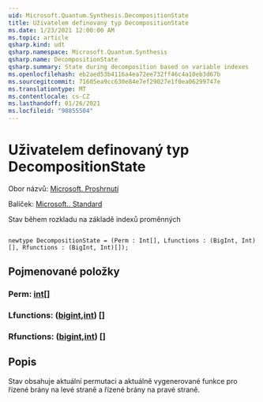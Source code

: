 ```yaml
---
uid: Microsoft.Quantum.Synthesis.DecompositionState
title: Uživatelem definovaný typ DecompositionState
ms.date: 1/23/2021 12:00:00 AM
ms.topic: article
qsharp.kind: udt
qsharp.namespace: Microsoft.Quantum.Synthesis
qsharp.name: DecompositionState
qsharp.summary: State during decomposition based on variable indexes
ms.openlocfilehash: eb2aed53b4116a4ea72ee732ff46c4a10eb3d67b
ms.sourcegitcommit: 71605ea9cc630e84e7ef29027e1f0ea06299747e
ms.translationtype: MT
ms.contentlocale: cs-CZ
ms.lasthandoff: 01/26/2021
ms.locfileid: "98855504"
---
```

# <a name="decompositionstate-user-defined-type"></a>Uživatelem definovaný typ DecompositionState

Obor názvů: [Microsoft. Proshrnutí](xref:Microsoft.Quantum.Synthesis)

Balíček: [Microsoft.. Standard](https://nuget.org/packages/Microsoft.Quantum.Standard)


Stav během rozkladu na základě indexů proměnných

```qsharp

newtype DecompositionState = (Perm : Int[], Lfunctions : (BigInt, Int)[], Rfunctions : (BigInt, Int)[]);
```



## <a name="named-items"></a>Pojmenované položky

### <a name="perm--int"></a>Perm: [int](xref:microsoft.quantum.lang-ref.int)[]


### <a name="lfunctions--bigintint"></a>Lfunctions: ([bigint](xref:microsoft.quantum.lang-ref.bigint),[int](xref:microsoft.quantum.lang-ref.int)) []


### <a name="rfunctions--bigintint"></a>Rfunctions: ([bigint](xref:microsoft.quantum.lang-ref.bigint),[int](xref:microsoft.quantum.lang-ref.int)) []



## <a name="description"></a>Popis

Stav obsahuje aktuální permutaci a aktuálně vygenerované funkce pro řízené brány na levé straně a řízené brány na pravé straně.